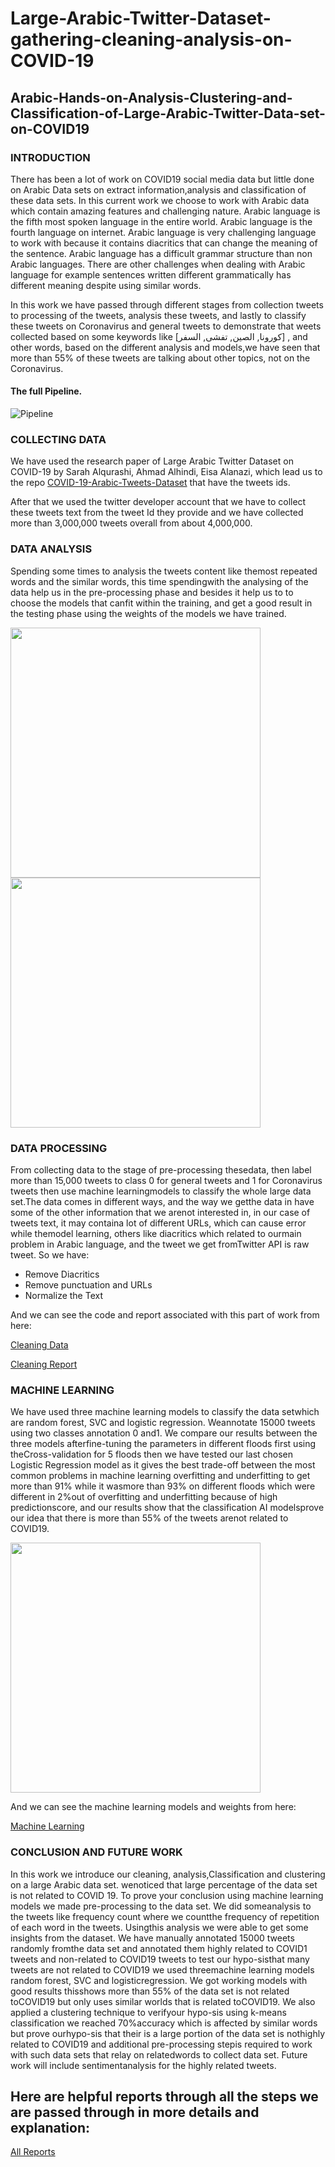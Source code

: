 # Large-Arabic-Twitter-Dataset-gathering-cleaning-analysis-on-COVID-19

## Arabic-Hands-on-Analysis-Clustering-and-Classification-of-Large-Arabic-Twitter-Data-set-on-COVID19

### INTRODUCTION

There has been a lot of work on COVID19 social media data but little done on Arabic Data sets on extract information,analysis and classification of these data sets. In this current work we choose to work with Arabic data which contain amazing features and challenging nature. Arabic language is the fifth most spoken language in the entire world. Arabic language is the fourth language on internet. Arabic language is very challenging language to work with because it contains diacritics that can change the meaning of the sentence. Arabic language has a difficult grammar structure than non Arabic languages. There are other challenges when dealing with Arabic language for example sentences written different grammatically has different meaning despite using similar words.

In this work we have passed through different stages from collection tweets to processing of the tweets, analysis these tweets, and lastly to classify these tweets on Coronavirus and general tweets to demonstrate that weets  collected based  on  some  keywords  like  [كورونا, الصين, تفشى, السفر] ,  and  other words, based on the different analysis and models,we  have  seen  that  more  than  55%  of  these  tweets  are  talking about  other  topics,  not  on  the  Coronavirus.

#### The full Pipeline.

![Pipeline](images/pipeline_of_data.png)

### COLLECTING DATA

We have used the research paper of Large Arabic Twitter Dataset on COVID-19 by Sarah Alqurashi, Ahmad Alhindi, Eisa Alanazi, which lead us to the repo
[COVID-19-Arabic-Tweets-Dataset](https://github.com/SarahAlqurashi/COVID-19-Arabic-Tweets-Dataset) that have the tweets ids.

After that we used the twitter developer account that we have to collect these tweets text from the tweet Id they provide and we have collected more than 3,000,000 tweets overall from about 4,000,000.

### DATA ANALYSIS
Spending some times to analysis the tweets content like themost repeated words and the similar words, this time spendingwith the analysing of the data help us in the pre-processing phase and besides it help us to to choose the models that canfit within the training, and get a good result in the testing phase using the weights of the models we have trained.

<p float="left">
  <img src="Tableau/word2vec_result_files/word2_vec_2_dierss_files/image004.jpg" width="400" height="400"/>
  <img src="images/image004.png" width="400" height="400"/>
</p>

### DATA  PROCESSING

From collecting data to the stage of pre-processing thesedata, then label more than 15,000 tweets to class 0 for general tweets and 1 for Coronavirus tweets then use machine learningmodels to classify the whole large data set.The data comes in different ways, and the way we getthe data in have some of the other information that we arenot interested in, in our case of tweets text, it may containa lot of different URLs, which can cause error while themodel learning, others like diacritics which related to ourmain problem in Arabic language, and the tweet we get fromTwitter API is raw tweet.
So we have:

- Remove Diacritics
- Remove punctuation and URLs
- Normalize the Text

And we can see the code and report associated with this part of work from here:

[Cleaning Data](https://github.com/Abdelrahmanrezk/Arabic-Hands-on-Analysis-Clustering-and-Classification-of-Large-Arabic-Twitter-Data-set-on-COVID19/blob/main/config_files/cleaning.py)

[Cleaning Report](https://github.com/Abdelrahmanrezk/Arabic-Hands-on-Analysis-Clustering-and-Classification-of-Large-Arabic-Twitter-Data-set-on-COVID19/blob/main/reports/pdf%20reports/Report_1_2_3_Configs_Gather_Clean_Data.pdf)


### MACHINE LEARNING

We have used three machine learning models to classify the data setwhich are random forest, SVC and logistic regression. Weannotate 15000 tweets using two classes annotation 0 and1. We compare our results between the three models afterfine-tuning the parameters in different floods first using theCross-validation for 5 floods then we have tested our last chosen Logistic Regression model as it gives the best trade-off between the most common problems in machine learning overfitting and underfitting to get more than 91% while it wasmore than 93% on different floods which were different in 2%out of overfitting and underfitting because of high predictionscore, and our results show that the classification AI modelsprove our idea that there is more than 55% of the tweets arenot related to COVID19.

<img src="images/image001.png" width="400" height="400"/>

And we can see the machine learning models and weights from here:

[Machine Learning](https://github.com/Abdelrahmanrezk/Arabic-Hands-on-Analysis-Clustering-and-Classification-of-Large-Arabic-Twitter-Data-set-on-COVID19/tree/main/ml_models)

### CONCLUSION AND  FUTURE WORK

In this work we introduce our cleaning, analysis,Classification and clustering on a large Arabic data set. wenoticed that large percentage of the data set is not related to COVID 19. To prove your conclusion using machine learning models we made pre-processing to the data set. We did someanalysis to the tweets like frequency count where we countthe frequency of repetition of each word in the tweets. Usingthis analysis we were able to get some insights from the dataset. We have manually annotated 15000 tweets randomly fromthe data set and annotated them highly related to COVID1 tweets and non-related to COVID19 tweets to test our hypo-sisthat  many  tweets  are  not  related  to  COVID19  we  used  threemachine  learning  models  random  forest,  SVC  and  logisticregression.  We  got  working  models  with  good  results  thisshows  more  than  55%  of  the  data  set  is  not  related  toCOVID19  but  only  uses  similar  worlds  that  is  related  toCOVID19.  We  also  applied  a  clustering  technique  to  verifyour  hypo-sis  using  k-means  classification  we  reached  70%accuracy  which  is  affected  by  similar  words  but  prove  ourhypo-sis  that  their  is  a  large  portion  of  the  data  set  is  nothighly related to COVID19 and additional pre-processing stepis  required  to  work  with  such  data  sets  that  relay  on  relatedwords to collect data set. Future work will include sentimentanalysis for the highly related tweets.

## Here are helpful reports through all the steps we are passed through in more details and explanation:

[All Reports](https://github.com/Abdelrahmanrezk/Arabic-Hands-on-Analysis-Clustering-and-Classification-of-Large-Arabic-Twitter-Data-set-on-COVID19/tree/main/reports/pdf%20reports)
